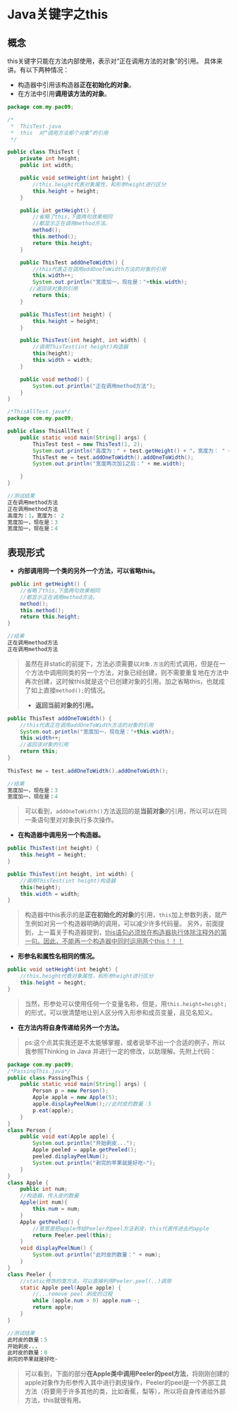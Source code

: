 # Java关键字之this
## 概念
this关键字只能在方法内部使用，表示对“正在调用方法的对象”的引用。
具体来讲。有以下两种情况：
- 构造器中引用该构造器**正在初始化的对象**。
- 在方法中引用**调用该方法的对象**。

```JAVA
package com.my.pac09;

/*
 *  ThisTest.java
 *  this  对“调用方法那个对象”的引用
 */

public class ThisTest {
    private int height;
    public int width;

    public void setHeight(int height) {
        //this.height代表对象属性，和形参height进行区分
        this.height = height;
    }

    public int getHeight() {
        //省略了this,下面两句效果相同
        //都显示正在调用method方法。
        method();
        this.method();
        return this.height;
    }

    public ThisTest addOneToWidth() {
        //this代表正在调用addOneToWidth方法的对象的引用
        this.width++;
        System.out.println("宽度加一，现在是："+this.width);
       //返回该对象的引用
        return this;
    }

    public ThisTest(int height) {
        this.height = height;
    }

    public ThisTest(int height, int width) {
        //调用ThisTest(int height)构造器
        this(height);
        this.width = width;
    }

    public void method() {
        System.out.println("正在调用method方法");
    }
}
```


```java
/*ThisAllTest.java*/
package com.my.pac09;

public class ThisAllTest {
    public static void main(String[] args) {
        ThisTest test = new ThisTest(1, 2);
        System.out.println("高度为：" + test.getHeight() + "，宽度为： " + test.width);
        ThisTest me = test.addOneToWidth().addOneToWidth();
        System.out.println("宽度两次加1之后：" + me.width);

    }
}
```
```java
//测试结果
正在调用method方法
正在调用method方法
高度为：1，宽度为： 2
宽度加一，现在是：3
宽度加一，现在是：4
```
## 表现形式
- **内部调用同一个类的另外一个方法，可以省略this。**
```java
 public int getHeight() {
    //省略了this,下面两句效果相同
    //都显示正在调用method方法。
    method();
    this.method();
    return this.height;
}

//结果
正在调用method方法
正在调用method方法
```
> 虽然在非static的前提下，方法必须需要以`对象.方法`的形式调用，但是在一个方法中调用同类的另一个方法，对象已经创建，则不需要重复地在方法中再次创建，这时候this就是这个已创建对象的引用。加之省略this，也就成了如上直接`method();`的情况。
>
> -  **返回当前对象的引用。**
```java
public ThisTest addOneToWidth() {
    //this代表正在调用addOneToWidth方法的对象的引用
    System.out.println("宽度加一，现在是："+this.width);
    this.width++;
    //返回该对象的引用
    return this;
}
    
ThisTest me = test.addOneToWidth().addOneToWidth();

//结果
宽度加一，现在是：3
宽度加一，现在是：4
```
> 可以看到，`addOneToWidth()`方法返回的是**当前对象**的引用，所以可以在同一条语句里对对象执行多次操作。
- **在构造器中调用另一个构造器。**
```java
public ThisTest(int height) {
    this.height = height;
}

public ThisTest(int height, int width) {
    //调用ThisTest(int height)构造器
    this(height);
    this.width = width;
}
```
> 构造器中this表示的是**正在初始化的对象**的引用，`this`加上参数列表，就产生例如对另一个构造器明确的调用，可以减少许多代码量。
> 另外，前面提到，上一篇关于构造器提到，<u>this语句必须放在构造器执行体除注释外的第一句。因此，不能再一个构造器中同时运用两个this！！！</u>
- **形参名和属性名相同的情况。**
```java
public void setHeight(int height) {
    //this.height代表对象属性，和形参height进行区分
    this.height = height;
}
```
> 当然，形参处可以使用任何一个变量名称，但是，用`this.height=height;`的形式，可以很清楚地让别人区分传入形参和成员变量，且见名知义。
- **在方法内将自身传递给另外一个方法。**
> ps:这个点其实我还是不太能够掌握，或者说举不出一个合适的例子，所以我参照Thinking in Java 并进行一定的修改，以助理解。先附上代码：

```java
package com.my.pac09;
/*PassingThis.java*/
public class PassingThis {
    public static void main(String[] args) {
        Person p = new Person();
        Apple apple = new Apple(5);
        apple.displayPeelNum();//此时皮的数量：5
        p.eat(apple);
    }
}
class Person {
    public void eat(Apple apple) {
        System.out.println("开始剥皮...");
        Apple peeled = apple.getPeeled();
        peeled.displayPeelNum();
        System.out.println("剥完的苹果就是好吃~");
    }
}
class Apple {
    public int num;
    //构造器，传入皮的数量
    Apple(int num){
        this.num = num;
    }
    Apple getPeeled() {
        //意思是把apple传给Peeler的peel方法剥皮，this代表传进去的apple
        return Peeler.peel(this);
    }
    void displayPeelNum() {
        System.out.println("此时皮的数量：" + num);
    }
}
class Peeler {
    //static修饰的类方法，可以直接利用Peeler.peel(..)调用
    static Apple peel(Apple apple) {
        //...remove peel 剥皮的过程
        while (apple.num > 0) apple.num--;
        return apple;
    }
}
```
```java
//测试结果
此时皮的数量：5
开始剥皮...
此时皮的数量：0
剥完的苹果就是好吃~
```
> 可以看到，下面的部分**在Apple类中调用Peeler的peel方法**，将刚刚创建的apple对象作为形参传入其中进行剥皮操作，Peeler的peel是一个外部工具方法（将要用于许多其他的类，比如香蕉，梨等），所以将自身传递给外部方法，this就很有用。